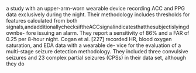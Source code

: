 a study with an upper-arm-worn wearable device recording ACC and PPG data exclusively
during the night. Their methodology includes thresholds for features calculated from both
signals,andadditionallychecksiftheACCsignalindicatesthatthesubjectislyingdownbe-
fore issuing an alarm. They report a sensitivity of 86% and a FAR of 0.25 per 8-hour night.
Cogan et al. [227] recorded HR, blood oxygen saturation, and EDA data with a wearable de-
vice for the evaluation of a multi-stage seizure detection methodology. They included three
convulsive seizures and 23 complex partial seizures (CPSs) in their data set, although they do